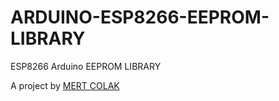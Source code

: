 # ARDUINO-ESP8266-EEPROM-LIBRARY
ESP8266 Arduino EEPROM LIBRARY


A project by [MERT COLAK](https://github.com/mmerttccolakk/ARDUINO-ESP8266-EEPROM-LIBRARY)
